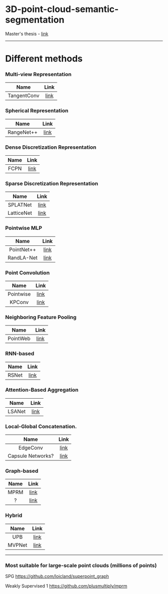 # 3D-point-cloud-semantic-segmentation

Master's thesis  - [link](https://lutpub.lut.fi/handle/10024/165027)

--------------
# Different methods

### Multi-view Representation

| Name | Link |
|:---------:|:---------:|
| TangentConv | [link](https://github.com/tatarchm/tangent_conv) |



### Spherical Representation

| Name | Link |
|:---------:|:---------:|
| RangeNet++ | [link](https://github.com/PRBonn/rangenet_lib) |



### Dense Discretization Representation

| Name | Link |
|:---------:|:---------:|
| FCPN | [link](https://github.com/drethage/fully-convolutional-point-network) |




### Sparse Discretization Representation

| Name | Link |
|:---------:|:---------:|
| SPLATNet | [link](https://github.com/NVlabs/splatnet) |
| LatticeNet | [link](https://github.com/AIS-Bonn/lattice_net) |



### Pointwise MLP

| Name | Link |
|:---------:|:---------:|
| PointNet++  | [link](https://github.com/charlesq34/pointnet2) |
| RandLA-Net  | [link](https://github.com/QingyongHu/RandLA-Net) |




### Point Convolution

| Name | Link |
|:---------:|:---------:|
| Pointwise | [link](https://github.com/hkust-vgd/pointwise) |
| KPConv | [link](https://github.com/HuguesTHOMAS/KPConv) |


### Neighboring Feature Pooling
| Name | Link |
|:---------:|:---------:|
| PointWeb  | [link](https://github.com/hszhao/PointWeb) |


### RNN-based

| Name | Link |
|:---------:|:---------:|
| RSNet | [link](https://github.com/qianguih/RSNet) |


### Attention-Based Aggregation
| Name | Link |
|:---------:|:---------:|
| LSANet | [link](https://github.com/LinZhuoChen/LSANet) |


### Local-Global Concatenation.
| Name | Link |
|:---------:|:---------:|
| EdgeConv | [link](https://github.com/WangYueFt/dgcnn) |
| Capsule Networks? | [link](https://github.com/yongheng1991/3D-point-capsule-networks) |


### Graph-based 

| Name | Link |
|:---------:|:---------:|
| MPRM | [link](https://github.com/plusmultiply/mprm) |
| ? | [link](https://github.com/alex-xun-xu/WeakSupPointCloudSeg) |


### Hybrid 

| Name | Link |
|:---------:|:---------:|
| UPB | [link](https://github.com/ken012git/joint_point_based) |
| MVPNet | [link](https://github.com/maxjaritz/mvpnet) |


-----------------------------------------------------

### Most suitable for large-scale point clouds (millions of points)
SPG https://github.com/loicland/superpoint_graph

Weakly Supervised 1 https://github.com/plusmultiply/mprm

